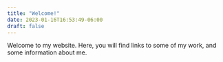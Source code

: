 ```yaml
---
title: "Welcome!"
date: 2023-01-16T16:53:49-06:00
draft: false
---
```


Welcome to my website. Here, you will find links to some of my work, and some information about me.